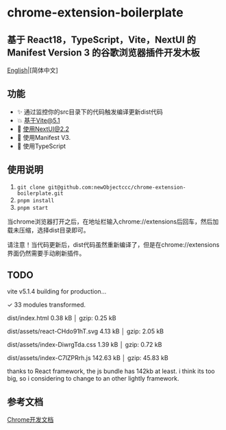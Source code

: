 # chrome-extension-boilerplate

## 基于 React18，TypeScript，Vite，NextUI 的 Manifest Version 3 的谷歌浏览器插件开发木板

[English](https://github.com/newObjectccc/chrome-extension-boilerplate/main/README.md)|[简体中文]

## 功能

- ✨ 通过监控你的src目录下的代码触发编译更新dist代码
- 💥 基于Vite@5.1
- 💫 使用NextUI@2.2
- 🧨 使用Manifest V3.
- 💖 使用TypeScript

## 使用说明

1. ```git clone git@github.com:newObjectccc/chrome-extension-boilerplate.git```
2. ```pnpm install```
3. ```pnpm start```

当chrome浏览器打开之后，在地址栏输入chrome://extensions后回车，然后加载未压缩，选择dist目录即可。

请注意！当代码更新后，dist代码虽然重新编译了，但是在chrome://extensions界面仍然需要手动刷新插件。

## TODO

vite v5.1.4 building for production...

✓ 33 modules transformed.

dist/index.html                   0.38 kB │ gzip:  0.25 kB

dist/assets/react-CHdo91hT.svg    4.13 kB │ gzip:  2.05 kB

dist/assets/index-DiwrgTda.css    1.39 kB │ gzip:  0.72 kB

dist/assets/index-C7lZPRrh.js   142.63 kB │ gzip: 45.83 kB

thanks to React framework, the js bundle has 142kb at least. i think its too big, so i considering to change to an other lightly framework.

## 参考文档

[Chrome开发文档](https://developer.chrome.com/docs?hl=zh-cn)
